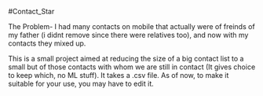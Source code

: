 #Contact_Star

The Problem- I had many contacts on mobile that actually were of freinds of my father (i didnt remove since there were relatives too), and now with my contacts they mixed up.

This is a small project aimed at reducing the size of a big contact list to a small but of those contacts with whom we are still in contact (It gives choice to keep which, no ML stuff). It takes a .csv file. As of now, to make it suitable for your use, you may have to edit it.
